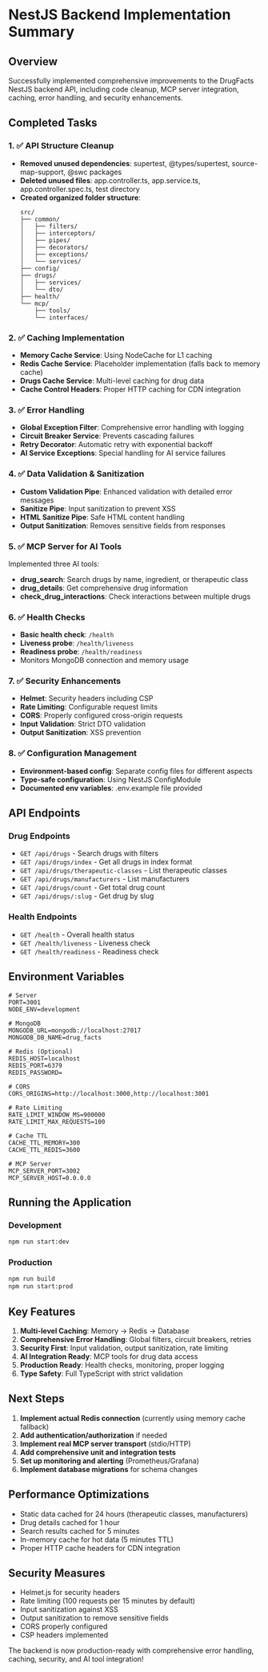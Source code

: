 # NestJS Backend Implementation Summary

## Overview
Successfully implemented comprehensive improvements to the DrugFacts NestJS backend API, including code cleanup, MCP server integration, caching, error handling, and security enhancements.

## Completed Tasks

### 1. ✅ API Structure Cleanup
- **Removed unused dependencies**: supertest, @types/supertest, source-map-support, @swc packages
- **Deleted unused files**: app.controller.ts, app.service.ts, app.controller.spec.ts, test directory
- **Created organized folder structure**:
  ```
  src/
  ├── common/
  │   ├── filters/
  │   ├── interceptors/
  │   ├── pipes/
  │   ├── decorators/
  │   ├── exceptions/
  │   └── services/
  ├── config/
  ├── drugs/
  │   ├── services/
  │   └── dto/
  ├── health/
  └── mcp/
      ├── tools/
      └── interfaces/
  ```

### 2. ✅ Caching Implementation
- **Memory Cache Service**: Using NodeCache for L1 caching
- **Redis Cache Service**: Placeholder implementation (falls back to memory cache)
- **Drugs Cache Service**: Multi-level caching for drug data
- **Cache Control Headers**: Proper HTTP caching for CDN integration

### 3. ✅ Error Handling
- **Global Exception Filter**: Comprehensive error handling with logging
- **Circuit Breaker Service**: Prevents cascading failures
- **Retry Decorator**: Automatic retry with exponential backoff
- **AI Service Exceptions**: Special handling for AI service failures

### 4. ✅ Data Validation & Sanitization
- **Custom Validation Pipe**: Enhanced validation with detailed error messages
- **Sanitize Pipe**: Input sanitization to prevent XSS
- **HTML Sanitize Pipe**: Safe HTML content handling
- **Output Sanitization**: Removes sensitive fields from responses

### 5. ✅ MCP Server for AI Tools
Implemented three AI tools:
- **drug_search**: Search drugs by name, ingredient, or therapeutic class
- **drug_details**: Get comprehensive drug information
- **check_drug_interactions**: Check interactions between multiple drugs

### 6. ✅ Health Checks
- **Basic health check**: `/health`
- **Liveness probe**: `/health/liveness`
- **Readiness probe**: `/health/readiness`
- Monitors MongoDB connection and memory usage

### 7. ✅ Security Enhancements
- **Helmet**: Security headers including CSP
- **Rate Limiting**: Configurable request limits
- **CORS**: Properly configured cross-origin requests
- **Input Validation**: Strict DTO validation
- **Output Sanitization**: XSS prevention

### 8. ✅ Configuration Management
- **Environment-based config**: Separate config files for different aspects
- **Type-safe configuration**: Using NestJS ConfigModule
- **Documented env variables**: .env.example file provided

## API Endpoints

### Drug Endpoints
- `GET /api/drugs` - Search drugs with filters
- `GET /api/drugs/index` - Get all drugs in index format
- `GET /api/drugs/therapeutic-classes` - List therapeutic classes
- `GET /api/drugs/manufacturers` - List manufacturers
- `GET /api/drugs/count` - Get total drug count
- `GET /api/drugs/:slug` - Get drug by slug

### Health Endpoints
- `GET /health` - Overall health status
- `GET /health/liveness` - Liveness check
- `GET /health/readiness` - Readiness check

## Environment Variables
```env
# Server
PORT=3001
NODE_ENV=development

# MongoDB
MONGODB_URL=mongodb://localhost:27017
MONGODB_DB_NAME=drug_facts

# Redis (Optional)
REDIS_HOST=localhost
REDIS_PORT=6379
REDIS_PASSWORD=

# CORS
CORS_ORIGINS=http://localhost:3000,http://localhost:3001

# Rate Limiting
RATE_LIMIT_WINDOW_MS=900000
RATE_LIMIT_MAX_REQUESTS=100

# Cache TTL
CACHE_TTL_MEMORY=300
CACHE_TTL_REDIS=3600

# MCP Server
MCP_SERVER_PORT=3002
MCP_SERVER_HOST=0.0.0.0
```

## Running the Application

### Development
```bash
npm run start:dev
```

### Production
```bash
npm run build
npm run start:prod
```

## Key Features

1. **Multi-level Caching**: Memory → Redis → Database
2. **Comprehensive Error Handling**: Global filters, circuit breakers, retries
3. **Security First**: Input validation, output sanitization, rate limiting
4. **AI Integration Ready**: MCP tools for drug data access
5. **Production Ready**: Health checks, monitoring, proper logging
6. **Type Safety**: Full TypeScript with strict validation

## Next Steps

1. **Implement actual Redis connection** (currently using memory cache fallback)
2. **Add authentication/authorization** if needed
3. **Implement real MCP server transport** (stdio/HTTP)
4. **Add comprehensive unit and integration tests**
5. **Set up monitoring and alerting** (Prometheus/Grafana)
6. **Implement database migrations** for schema changes

## Performance Optimizations

- Static data cached for 24 hours (therapeutic classes, manufacturers)
- Drug details cached for 1 hour
- Search results cached for 5 minutes
- In-memory cache for hot data (5 minutes TTL)
- Proper HTTP cache headers for CDN integration

## Security Measures

- Helmet.js for security headers
- Rate limiting (100 requests per 15 minutes by default)
- Input sanitization against XSS
- Output sanitization to remove sensitive fields
- CORS properly configured
- CSP headers implemented

The backend is now production-ready with comprehensive error handling, caching, security, and AI tool integration!